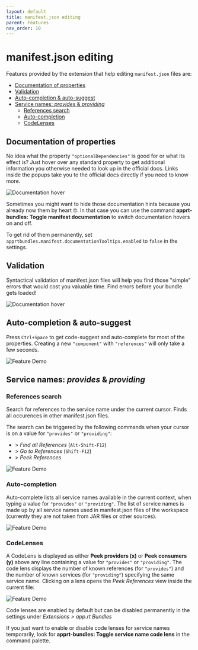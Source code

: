```yaml
---
layout: default
title: manifest.json editing
parent: Features
nav_order: 10
---
```

# manifest.json editing

Features provided by the extension that help editing `manifest.json` files are:

- [Documentation of properties](#documentation-of-properties)
- [Validation](#validation)
- [Auto-completion & auto-suggest](#auto-completion--auto-suggest)
- [Service names: _provides_ & _providing_](#service-names-provides--providing)
  - [References search](#references-search)
  - [Auto-completion](#auto-completion)
  - [CodeLenses](#codelenses)

## Documentation of properties

No idea what the property `"optionalDependencies"` is good for or what its effect is?
Just hover over any standard property to get additional information you otherwise needed to look up in the official docs.
Links inside the popups take you to the official docs directly if you need to know more.

![Documentation hover](../images/feature_manifest_doc.png)

Sometimes you might want to hide those documentation hints because you already now them by heart :nerd_face:.
In that case you can use the command **apprt-bundles: Toggle manifest documentation** to switch documentation hovers on and off.

To get rid of them permanently, set `apprtbundles.manifest.documentationTooltips.enabled` to `false` in the settings.


## Validation

Syntactical validation of manifest.json files will help you find those "simple" errors that would cost you valuable time.
Find errors before your bundle gets loaded!

![Documentation hover](../images/feature_manifest_validation.png)

## Auto-completion & auto-suggest

Press `Ctrl+Space` to get code-suggest and auto-complete for most of the properties.
Creating a new `"component"` with `"references"` will only take a few seconds.

![Feature Demo](../images/demo.gif)

## Service names: _provides_ & _providing_

### References search

Search for references to the service name under the current cursor.
Finds all occurences in other manifest.json files.

The search can be triggered by the following commands when your cursor is on a value for `"provides"` or `"providing"`:

* \> _Find all References_ (`Alt-Shift-F12`)
* \> _Go to References_ (`Shift-F12`)
* \> _Peek References_

![Feature Demo](../images/feature_servicename_references.gif)

### Auto-completion

Auto-complete lists all service names available in the current context, when typing a value for `"provides"` or `"providing"`.
The list of service names is made up by all service names used in manifest.json files of the workspace (currently they are not taken from JAR files or other sources).

![Feature Demo](../images/feature_servicename_completion.gif)

### CodeLenses

A CodeLens is displayed as either **Peek providers (x)** or **Peek consumers (y)** above any line containing a value for `"provides"` or `"providing"`.
The code lens displays the number of known references (for `"provides"`) and the number of known services (for `"providing"`) specifying the same service name.
Clicking on a lens opens the *Peek References* view inside the current file:

![Feature Demo](../images/feature_servicename_codelens.gif)

Code lenses are enabled by default but can be disabled permanently in the settings under _Extensions > app.rt Bundles_

If you just want to enable or disable code lenses for service names temporarily, look for **apprt-bundles: Toggle service name code lens** in the command palette.